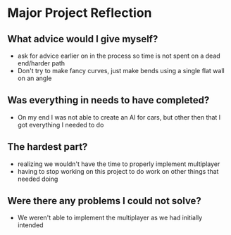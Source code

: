 # Major Project Reflection

## What advice would I give myself?
- ask for advice earlier on in the process so time is not spent on a dead end/harder path
- Don't try to make fancy curves, just make bends using a single flat wall on an angle

## Was everything in needs to have completed?
- On my end I was not able to create an AI for cars, but other then that I got everything I needed to do

## The hardest part?
- realizing we wouldn't have the time to properly implement multiplayer
- having to stop working on this project to do work on other things that needed doing

## Were there any problems I could not solve?
- We weren't able to implement the multiplayer as we had initially intended
